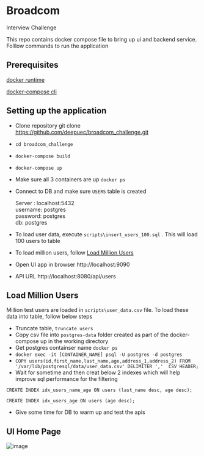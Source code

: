 # Broadcom
Interview Challenge

This repo contains docker compose file to bring up ui and backend service.
Folllow commands to run the application

## Prerequisites

[docker runtime](https://docs.docker.com/get-docker/)

[docker-compose cli](https://docs.docker.com/compose/install/)

## Setting up the application
- Clone repository git clone https://github.com/deepuec/broadcom_challenge.git
-  `cd broadcom_challenge`
-  `docker-compose build`
-  `docker-compose up`
-  Make sure all 3 containers are up `docker ps`
-  Connect to DB and make sure `USERS` table is created

    Server : localhost:5432 \
    username: postgres \
    password: postgres \
    db: postgres 
-  To load user data, execute `scripts\insert_users_100.sql` . This will load 100 users to table
-  To load million users, follow [Load Million Users](#load-million-users)
-  Open UI app in browser http://localhost:9090
- API URL http://localhost:8080/api/users


## Load Million Users
Million test users are loaded in `scripts\user_data.csv` file. To load these data into table, follow below steps
- Truncate table, `truncate users`
- Copy csv file into `postgres-data` folder created as part of the docker-compose up in the working directory
- Get postgres containser name `docker ps`
- `docker exec -it [CONTAINER_NAME] psql -U postgres -d postgres` 
- `COPY users(id,first_name,last_name,age,address_1,address_2) FROM '/var/lib/postgresql/data/user_data.csv' DELIMITER ','  CSV HEADER;`
- Wait for sometime and then creat below 2 indexes which will help improve sql performance for the filtering

`CREATE INDEX idx_users_name_age ON users (last_name desc, age desc);` 

`CREATE INDEX idx_users_age ON users (age desc);`
- Give some time for DB to warm up and test the apis


## UI Home Page
![image](https://user-images.githubusercontent.com/19710438/150905186-121ad5a0-7688-4d30-9885-f8444905b694.png)
